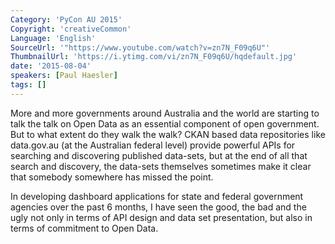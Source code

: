 ```yaml
---
Category: 'PyCon AU 2015'
Copyright: 'creativeCommon'
Language: 'English'
SourceUrl: '"https://www.youtube.com/watch?v=zn7N_F09q6U"'
ThumbnailUrl: 'https://i.ytimg.com/vi/zn7N_F09q6U/hqdefault.jpg'
date: '2015-08-04'
speakers: [Paul Haesler]
tags: []
---
```

More and more governments around Australia and the world are starting to talk the talk on Open Data as an essential component of open government.  But to what extent do they walk the walk?  CKAN based data repositories like data.gov.au (at the Australian federal level) provide powerful APIs for searching and discovering published data-sets, but at the end of all that search and discovery, the data-sets themselves sometimes make it clear that somebody somewhere has missed the point.

In developing dashboard applications for state and federal government agencies over the past 6 months, I have seen the good, the bad and the ugly not only in terms of API design and data set presentation, but also in terms of commitment to Open Data.

